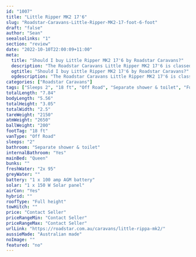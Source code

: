 ```yaml
---
id: "1007"
title: "Little Ripper MK2 17'6"
slug: "Roadstar-Caravans-Little-Ripper-MK2-17-foot-6-foot"
draft: "false"
author: "Sean"
seealsolinks: "1"
section: "review"
date: "2022-10-10T22:00:09+11:00"
meta:
  title: "Should I buy Little Ripper MK2 17'6 by Roadstar Caravans?"
  description: "The Roadstar Caravans Little Ripper MK2 17'6 is classed as Off Road, and sleeps 2 people. It is Australian made and comes in at 18 ft. It generally has Separate shower & toilet."
  ogtitle: "Should I buy Little Ripper MK2 17'6 by Roadstar Caravans?"
  ogdescription: "The Roadstar Caravans Little Ripper MK2 17'6 is classed as Off Road, and sleeps 2 people. It is Australian made and comes in at 18 ft. It generally has Separate shower & toilet."
categories: ["Roadstar Caravans"]
tags: ["Sleeps 2", "18 ft", "Off Road", "Separate shower & toilet", "Full height", "Price Unknown"]
totalLength: "7.84"
bodyLength: "5.56"
totalHeight: "3.05"
totalWidth: "2.5"
tareWeight: "2150"
atmWeight: "2650"
ballWeight: "200"
footTag: "18 ft"
vanType: "Off Road"
sleeps: "2"
bathroom: "Separate shower & toilet"
internalBathroom: "Yes"
mainBed: "Queen"
bunks: ""
freshWater: "2x 95"
greyWater: ""
battery: "1 x 100 amp AGM battery"
solar: "1 x 150 W Solar panel"
airCon: "Yes"
hybrid: ""
roofType: "Full height"
towHitch: ""
price: "Contact Seller"
priceRangeMin: "Contact Seller"
priceRangeMax: "Contact Seller"
urlLink: "https://roadstar.com.au/caravans/little-rippa-mk2/"
aussieMade: "Australian made"
noImage: ""
featured: "no"
---
```

